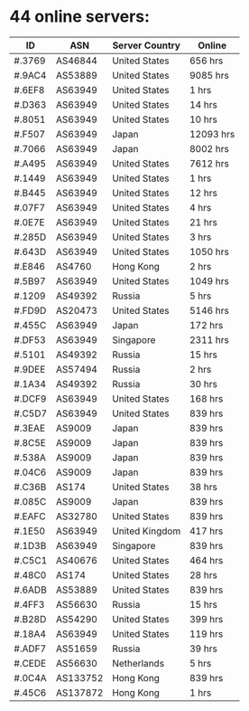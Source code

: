 # 44 online servers:

| ID | ASN | Server Country | Online |
| ------ | ------ | ------ | ------ |
| #.3769 | AS46844 | United States | 656 hrs |
| #.9AC4 | AS53889 | United States | 9085 hrs |
| #.6EF8 | AS63949 | United States | 1 hrs |
| #.D363 | AS63949 | United States | 14 hrs |
| #.8051 | AS63949 | United States | 10 hrs |
| #.F507 | AS63949 | Japan | 12093 hrs |
| #.7066 | AS63949 | Japan | 8002 hrs |
| #.A495 | AS63949 | United States | 7612 hrs |
| #.1449 | AS63949 | United States | 1 hrs |
| #.B445 | AS63949 | United States | 12 hrs |
| #.07F7 | AS63949 | United States | 4 hrs |
| #.0E7E | AS63949 | United States | 21 hrs |
| #.285D | AS63949 | United States | 3 hrs |
| #.643D | AS63949 | United States | 1050 hrs |
| #.E846 | AS4760 | Hong Kong | 2 hrs |
| #.5B97 | AS63949 | United States | 1049 hrs |
| #.1209 | AS49392 | Russia | 5 hrs |
| #.FD9D | AS20473 | United States | 5146 hrs |
| #.455C | AS63949 | Japan | 172 hrs |
| #.DF53 | AS63949 | Singapore | 2311 hrs |
| #.5101 | AS49392 | Russia | 15 hrs |
| #.9DEE | AS57494 | Russia | 2 hrs |
| #.1A34 | AS49392 | Russia | 30 hrs |
| #.DCF9 | AS63949 | United States | 168 hrs |
| #.C5D7 | AS63949 | United States | 839 hrs |
| #.3EAE | AS9009 | Japan | 839 hrs |
| #.8C5E | AS9009 | Japan | 839 hrs |
| #.538A | AS9009 | Japan | 839 hrs |
| #.04C6 | AS9009 | Japan | 839 hrs |
| #.C36B | AS174 | United States | 38 hrs |
| #.085C | AS9009 | Japan | 839 hrs |
| #.EAFC | AS32780 | United States | 839 hrs |
| #.1E50 | AS63949 | United Kingdom | 417 hrs |
| #.1D3B | AS63949 | Singapore | 839 hrs |
| #.C5C1 | AS40676 | United States | 464 hrs |
| #.48C0 | AS174 | United States | 28 hrs |
| #.6ADB | AS53889 | United States | 839 hrs |
| #.4FF3 | AS56630 | Russia | 15 hrs |
| #.B28D | AS54290 | United States | 399 hrs |
| #.18A4 | AS63949 | United States | 119 hrs |
| #.ADF7 | AS51659 | Russia | 39 hrs |
| #.CEDE | AS56630 | Netherlands | 5 hrs |
| #.0C4A | AS133752 | Hong Kong | 839 hrs |
| #.45C6 | AS137872 | Hong Kong | 1 hrs |

